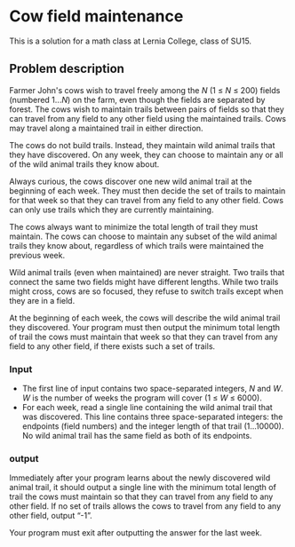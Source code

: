 # Cow field maintenance

This is a solution for a math class at Lernia College, class of SU15.

## Problem description

Farmer John's cows wish to travel freely among the _N_ (1 ≤ _N_ ≤ 200) fields (numbered 1..._N_) on the farm, even though the fields are separated by forest. The cows wish to maintain trails between pairs of fields so that they can travel from any field to any other field using the maintained trails. Cows may travel along a maintained trail in either direction.

The cows do not build trails. Instead, they maintain wild animal trails that they have discovered. On any week, they can choose to maintain any or all of the wild animal trails they know about.

Always curious, the cows discover one new wild animal trail at the beginning of each week. They must then decide the set of trails to maintain for that week so that they can travel from any field to any other field. Cows can only use trails which they are currently maintaining.

The cows always want to minimize the total length of trail they must maintain. The cows can choose to maintain any subset of the wild animal trails they know about, regardless of which trails were maintained the previous week.

Wild animal trails (even when maintained) are never straight. Two trails that connect the same two fields might have different lengths. While two trails might cross, cows are so focused, they refuse to switch trails except when they are in a field.

At the beginning of each week, the cows will describe the wild animal trail they discovered. Your program must then output the minimum total length of trail the cows must maintain that week so that they can travel from any field to any other field, if there exists such a set of trails.

### Input
-   The first line of input contains two space-separated integers, _N_ and _W_. _W_ is the number of weeks the program will cover (1 ≤ _W_ ≤ 6000).
-   For each week, read a single line containing the wild animal trail that was discovered. This line contains three space-separated integers: the endpoints (field numbers) and the integer length of that trail (1...10000). No wild animal trail has the same field as both of its endpoints.

### output
Immediately after your program learns about the newly discovered wild animal trail, it should output a single line with the minimum total length of trail the cows must maintain so that they can travel from any field to any other field. If no set of trails allows the cows to travel from any field to any other field, output “-1”.

Your program must exit after outputting the answer for the last week.
